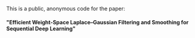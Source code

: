 This is a public, anonymous code for the paper:

#### "Efficient Weight-Space Laplace–Gaussian Filtering and Smoothing for Sequential Deep Learning"
